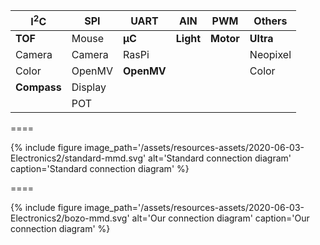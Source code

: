 <!-- markdownlint-disable line-length -->

| I<sup>2</sup>C                                                                  | SPI     | UART                                                                           | AIN                                                                           | PWM                                                                           | Others                                                                        |
| ------------------------------------------------------------------------------- | ------- | ------------------------------------------------------------------------------ | ----------------------------------------------------------------------------- | ----------------------------------------------------------------------------- | ----------------------------------------------------------------------------- |
| <span class="fragment highlight-red" data-fragment-index="1">**TOF**</span>     | Mouse   | <span class="fragment highlight-red" data-fragment-index="1">**µC**</span>     | <span class="fragment highlight-red" data-fragment-index="1">**Light**</span> | <span class="fragment highlight-red" data-fragment-index="1">**Motor**</span> | <span class="fragment highlight-red" data-fragment-index="1">**Ultra**</span> |
| Camera                                                                          | Camera  | RasPi                                                                          |                                                                               |                                                                               | Neopixel                                                                      |
| Color                                                                           | OpenMV  | <span class="fragment highlight-red" data-fragment-index="1">**OpenMV**</span> |                                                                               |                                                                               | Color                                                                         |
| <span class="fragment highlight-red" data-fragment-index="1">**Compass**</span> | Display |                                                                                |                                                                               |                                                                               |                                                                               |
|                                                                                 | POT     |                                                                                |                                                                               |                                                                               |                                                                               |

<!-- markdownlint-enable line-length -->

====

<section markdown=1 data-transition="slide">

{% include figure
image_path='/assets/resources-assets/2020-06-03-Electronics2/standard-mmd.svg'
alt='Standard connection diagram'
caption='Standard connection diagram'
%}

====

{% include figure
image_path='/assets/resources-assets/2020-06-03-Electronics2/bozo-mmd.svg'
alt='Our connection diagram'
caption='Our connection diagram'
%}

</section>
